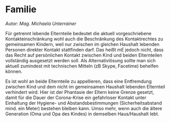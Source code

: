 # Familie

*Autor: Mag. Michaela Unterrainer*

Für getrennt lebende Elternteile bedeutet die aktuell vorgeschriebene Kontakteinschränkung wohl auch die Beschränkung des Kontaktrechtes zu gemeinsamen Kindern, weil nur zwischen im gleichen Haushalt lebenden Personen direkter Kontakt stattfinden darf. Das heißt mE jedoch nicht, dass das Recht auf persönlichen Kontakt zwischen Kind und beiden Elternteilen vollständig ausgesetzt werden soll. Als Alternativlösung sollte man sich aktuell zumindest mit technischen Mitteln (zB Skype, Facetime) behelfen können.

Es ist wohl an beide Elternteile zu appellieren, dass eine Entfremdung zwischen Kind und dem nicht im gemeinsamen Haushalt lebenden Elternteil verhindert wird. Hier ist der Phantasie der Eltern keine Grenze gesetzt, damit für die Dauer der Corona-Krise ein gefahrloser Kontakt unter Einhaltung der Hygiene- und Abstandsbestimmungen (Sicherheitsabstand mind. ein Meter) bestehen bleiben kann. Umso mehr, wenn auch die ältere Generation (Oma und Opa des Kindes) in demselben Haus/Haushalt lebt.

